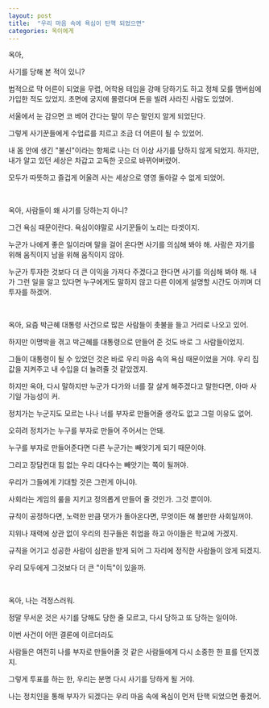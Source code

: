 ```yaml
---
layout: post
title:  "우리 마음 속에 욕심이 탄핵 되었으면"
categories: 옥이에게
---
```



옥아, 

사기를 당해 본 적이 있니? 

법적으로 막 어른이 되었을 무렵, 어학용 테입을 강매 당하기도 하고 정체 모를 맴버쉽에 가입한 적도 있었지. 초면에 궁지에 몰렸다며 돈을 빌려 사라진 사람도 있었어. 

서울에서 눈 감으면 코 베어 간다는 말이 무슨 말인지 알게 되었단다. 

그렇게 사기꾼들에게 수업료를 치르고 조금 더 어른이 될 수 있었어. 

내 몸 안에 생긴 "불신"이라는 항체로 나는 더 이상 사기를 당하지 않게 되었지. 하지만, 내가 알고 있던 세상은 차갑고 고독한 곳으로 바뀌어버렸어. 

모두가 따뜻하고 즐겁게 어울려 사는 세상으로 영영 돌아갈 수 없게 되었어. 

<br>

옥아, 사람들이 왜 사기를 당하는지 아니? 

그건 욕심 때문이란다. 욕심이야말로 사기꾼들이 노리는 타겟이지.

누군가 나에게 좋은 일이라며 말을 걸어 온다면 사기를 의심해 봐야 해. 사람은 자기를 위해 움직이지 남을 위해 움직이지 않아. 

누군가 투자한 것보다 더 큰 이익을 가져다 주겠다고 한다면 사기를 의심해 봐야 해. 내가 그런 일을 알고 있다면 누구에게도 말하지 않고 다른 이에게 설명할 시간도 아끼며 더 투자를 하겠어. 

<br>

옥아, 요즘 박근혜 대통령 사건으로 많은 사람들이 촛불을 들고 거리로 나오고 있어. 

하지만 이명박을 겪고 박근혜를 대통령으로 만들어 준 것도 바로 그 사람들이었지. 

그들이 대통령이 될 수 있었던 것은 바로 우리 마음 속의 욕심 때문이었을 거야. 우리 집 값을 지켜주고 내 수입을 더 늘려줄 것 같았겠지. 

하지만 옥아, 다시 말하지만 누군가 다가와 너를 잘 살게 해주겠다고 말한다면, 아마 사기일 가능성이 커. 

정치가는 누군지도 모르는 나나 너를 부자로 만들어줄 생각도 없고 그럴 이유도 없어. 

오히려 정치가는 누구를 부자로 만들어 주어서는 안돼. 

누구를 부자로 만들어준다면 다른 누군가는 빼앗기게 되기 때문이야. 

그리고 장담컨대 힘 없는 우리 대다수는 빼앗기는 쪽이 될꺼야. 

우리가 그들에게 기대할 것은 그런게 아니야. 

사회라는 게임의 룰을 지키고 정의롭게 만들어 줄 것인가. 그것 뿐이야. 

규칙이 공정하다면, 노력한 만큼 댓가가 돌아온다면, 무엇이든 해 볼만한 사회일꺼야. 

지위나 재력에 상관 없이 우리의 친구들은 취업을 하고 아이들은 학교에 가겠지. 

규칙을 어기고 성공한 사람이 심판을 받게 되어 그 자리에 정직한 사람들이 앉게 되겠지. 

우리 모두에게 그것보다 더 큰 "이득"이 있을까. 

<br> 

옥아, 나는 걱정스러워. 

정말 무서운 것은 사기를 당해도 당한 줄 모르고, 다시 당하고 또 당하는 일이야.  

이번 사건이 어떤 결론에 이르더라도 

사람들은 여전히 나를 부자로 만들어줄 것 같은 사람들에게 다시 소중한 한 표를 던지겠지. 

그렇게 투표를 하는 한, 우리는 분명 다시 사기를 당하게 될 거야. 

나는 정치인을 통해 부자가 되겠다는 우리 마음 속에 욕심이 먼저 탄핵 되었으면 좋겠어. 




